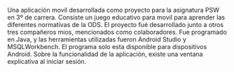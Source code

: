 Una aplicación movil desarrollada como proyecto para la asignatura PSW en 3º de carrera.
Consiste un juego educativo para movil para aprender las diferentes normativas de la ODS.
El proyecto fué desarrollado junto a otros tres compañeros mios, mencionados como colaboradores.
Fue programado en Java, y las herramientas utilizadas fueron Android Studio y MSQLWorkbench.
El programa solo esta disponible para dispositivos Android.
Sobre la funcionalidad de la aplicación, existe una ventana explicativa al iniciar sesión.
